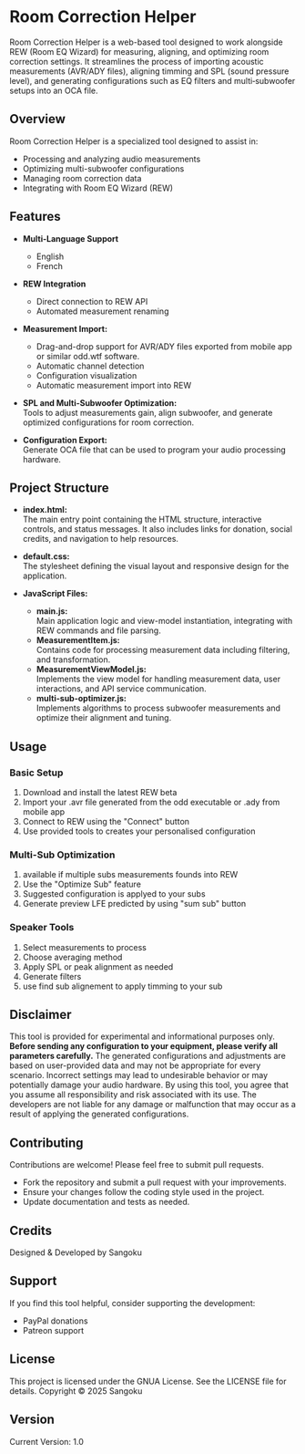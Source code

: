 # Room Correction Helper

Room Correction Helper is a web-based tool designed to work alongside REW (Room EQ Wizard) for measuring, aligning, and optimizing room correction settings. It streamlines the process of importing acoustic measurements (AVR/ADY files), aligning timming and SPL (sound pressure level), and generating configurations such as EQ filters and multi‑subwoofer setups into an OCA file.

## Overview

Room Correction Helper is a specialized tool designed to assist in:

- Processing and analyzing audio measurements
- Optimizing multi-subwoofer configurations
- Managing room correction data
- Integrating with Room EQ Wizard (REW)

## Features

- **Multi-Language Support**
  - English
  - French

- **REW Integration**
  - Direct connection to REW API
  - Automated measurement renaming

- **Measurement Import:**  
  - Drag-and-drop support for AVR/ADY files exported from mobile app or similar odd.wtf software.
  - Automatic channel detection
  - Configuration visualization
  - Automatic measurement import into REW
  
- **SPL and Multi-Subwoofer Optimization:**  
  Tools to adjust measurements gain, align subwoofer, and generate optimized configurations for room correction.
  
- **Configuration Export:**  
  Generate OCA file that can be used to program your audio processing hardware.

## Project Structure

- **index.html:**  
  The main entry point containing the HTML structure, interactive controls, and status messages. It also includes links for donation, social credits, and navigation to help resources.

- **default.css:**  
  The stylesheet defining the visual layout and responsive design for the application.

- **JavaScript Files:**
  - **main.js:**  
    Main application logic and view-model instantiation, integrating with REW commands and file parsing.
  - **MeasurementItem.js:**  
    Contains code for processing measurement data including filtering, and transformation.
  - **MeasurementViewModel.js:**  
    Implements the view model for handling measurement data, user interactions, and API service communication.
  - **multi-sub-optimizer.js:**  
    Implements algorithms to process subwoofer measurements and optimize their alignment and tuning.

## Usage

### Basic Setup

1. Download and install the latest REW beta
2. Import your .avr file generated from the odd executable or .ady from mobile app
3. Connect to REW using the "Connect" button
4. Use provided tools to creates your personalised configuration

### Multi-Sub Optimization

1. available if multiple subs measurements founds into REW
2. Use the "Optimize Sub" feature
3. Suggested configuration is applyed to your subs
4. Generate preview LFE predicted by using "sum sub" button

### Speaker Tools

1. Select measurements to process
2. Choose averaging method
3. Apply SPL or peak alignment as needed
4. Generate filters
5. use find sub alignement to apply timming to your sub

## Disclaimer

This tool is provided for experimental and informational purposes only. **Before sending any configuration to your equipment, please verify all parameters carefully.** The generated configurations and adjustments are based on user-provided data and may not be appropriate for every scenario. Incorrect settings may lead to undesirable behavior or may potentially damage your audio hardware. By using this tool, you agree that you assume all responsibility and risk associated with its use. The developers are not liable for any damage or malfunction that may occur as a result of applying the generated configurations.

## Contributing

Contributions are welcome! Please feel free to submit pull requests.

- Fork the repository and submit a pull request with your improvements.
- Ensure your changes follow the coding style used in the project.
- Update documentation and tests as needed.

## Credits

Designed & Developed by Sangoku

## Support

If you find this tool helpful, consider supporting the development:

- PayPal donations
- Patreon support

## License

This project is licensed under the GNUA License. See the LICENSE file for details.
Copyright © 2025 Sangoku

## Version

Current Version: 1.0
